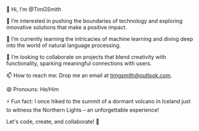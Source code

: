 👋 Hi, I'm @TimGSmith

👀 I’m interested in pushing the boundaries of technology and exploring innovative solutions that make a positive impact.

🌱 I’m currently learning the intricacies of machine learning and diving deep into the world of natural language processing.

💞️ I’m looking to collaborate on projects that blend creativity with functionality, sparking meaningful connections with users.

📫 How to reach me: Drop me an email at timgsmith@outlook.com.

😄 Pronouns: He/Him

⚡ Fun fact: I once hiked to the summit of a dormant volcano in Iceland just to witness the Northern Lights – an unforgettable experience!

Let's code, create, and collaborate! 🚀


<!---
TimGSmith/TimGSmith is a ✨ special ✨ repository because its `README.md` (this file) appears on your GitHub profile.
You can click the Preview link to take a look at your changes.
--->
